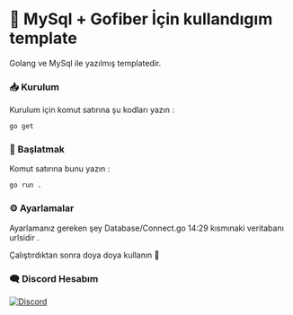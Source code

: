 # 👋 MySql + Gofiber İçin kullandıgım template

Golang ve MySql ile yazılmış templatedir.

### 📥 Kurulum

Kurulum için komut satırına şu kodları yazın : 

```bash
go get 
```

### 🧨 Başlatmak

Komut satırına bunu yazın :

```bash
go run .
```

### ⚙️ Ayarlamalar  
Ayarlamanız gereken şey Database/Connect.go 14:29 kısmınaki veritabanı urlsidir .

Çalıştırdıktan sonra doya doya kullanın 💚

### 🗨️ Discord Hesabım

[![Discord](https://lanyard.cnrad.dev/api/1085964318853566524)](https://discord.com/users/1085964318853566524)
